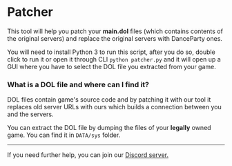 # Patcher
This tool will help you patch your **main.dol** files (which contains contents of the original servers) and replace the original servers with DanceParty ones.

You will need to install Python 3 to run this script, after you do so, double click to run it or open it through CLI `python patcher.py` and it will open up a GUI where you have to select the DOL file you extracted from your game.

### What is a DOL file and where can I find it?
DOL files contain game's source code and by patching it with our tool it replaces old server URLs with ours which builds a connection between you and the servers.

You can extract the DOL file by dumping the files of your **legally** owned game. You can find it in `DATA/sys` folder.

----
If you need further help, you can join our [Discord server.](https://discord.gg/msKfjrqfCm)
